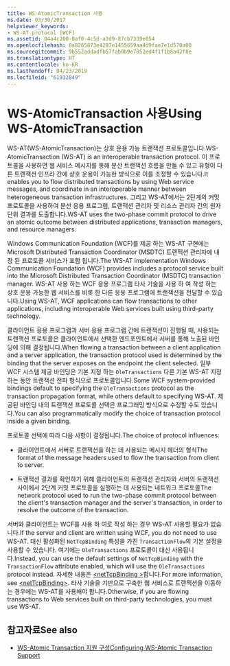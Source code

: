 ```yaml
---
title: WS-AtomicTransaction 사용
ms.date: 03/30/2017
helpviewer_keywords:
- WS-AT protocol [WCF]
ms.assetid: 04a4c200-0af0-4c5d-a3d9-87cb7339e054
ms.openlocfilehash: 8a8265873e4287e1455659aa4d9fae7e1d570a00
ms.sourcegitcommit: 9b552addadfb57fab0b9e7852ed4f1f1b8a42f8e
ms.translationtype: HT
ms.contentlocale: ko-KR
ms.lasthandoff: 04/23/2019
ms.locfileid: "61932849"
---
```

# <a name="using-ws-atomictransaction"></a><span data-ttu-id="ca2d2-102">WS-AtomicTransaction 사용</span><span class="sxs-lookup"><span data-stu-id="ca2d2-102">Using WS-AtomicTransaction</span></span>
<span data-ttu-id="ca2d2-103">WS-AT(WS-AtomicTransaction)는 상호 운용 가능 트랜잭션 프로토콜입니다.</span><span class="sxs-lookup"><span data-stu-id="ca2d2-103">WS-AtomicTransaction (WS-AT) is an interoperable transaction protocol.</span></span> <span data-ttu-id="ca2d2-104">이 프로토콜을 사용하면 웹 서비스 메시지를 통해 분산 트랜잭션 흐름을 만들 수 있고 유형이 다른 트랜잭션 인프라 간에 상호 운용이 가능한 방식으로 이를 조정할 수 있습니다.</span><span class="sxs-lookup"><span data-stu-id="ca2d2-104">It enables you to flow distributed transactions by using Web service messages, and coordinate in an interoperable manner between heterogeneous transaction infrastructures.</span></span> <span data-ttu-id="ca2d2-105">그리고 WS-AT에서는 2단계의 커밋 프로토콜을 사용하여 분산 응용 프로그램, 트랜잭션 관리자 및 리소스 관리자 간의 원자 단위 결과를 도출합니다.</span><span class="sxs-lookup"><span data-stu-id="ca2d2-105">WS-AT uses the two-phase commit protocol to drive an atomic outcome between distributed applications, transaction managers, and resource managers.</span></span>  
  
 <span data-ttu-id="ca2d2-106">Windows Communication Foundation (WCF)를 제공 하는 WS-AT 구현에는 Microsoft Distributed Transaction Coordinator (MSDTC) 트랜잭션 관리자에 내장 된 프로토콜 서비스가 포함 됩니다.</span><span class="sxs-lookup"><span data-stu-id="ca2d2-106">The WS-AT implementation Windows Communication Foundation (WCF) provides includes a protocol service built into the Microsoft Distributed Transaction Coordinator (MSDTC) transaction manager.</span></span> <span data-ttu-id="ca2d2-107">WS-AT 사용 하는 WCF 응용 프로그램 타사 기술을 사용 하 여 작성 하는 상호 운용 가능한 웹 서비스를 비롯 한 다른 응용 프로그램에 트랜잭션을 전달할 수 있습니다.</span><span class="sxs-lookup"><span data-stu-id="ca2d2-107">Using WS-AT, WCF applications can flow transactions to other applications, including interoperable Web services built using third-party technology.</span></span>  
  
 <span data-ttu-id="ca2d2-108">클라이언트 응용 프로그램과 서버 응용 프로그램 간에 트랜잭션이 진행될 때, 사용되는 트랜잭션 프로토콜은 클라이언트에서 선택한 엔드포인트에서 서버를 통해 노출된 바인딩에 의해 결정됩니다.</span><span class="sxs-lookup"><span data-stu-id="ca2d2-108">When flowing a transaction between a client application and a server application, the transaction protocol used is determined by the binding that the server exposes on the endpoint the client selected.</span></span> <span data-ttu-id="ca2d2-109">일부 WCF 시스템 제공 바인딩은 기본 지정 하는 `OleTransactions` 다른 기본 WS-AT 지정 하는 동안 트랜잭션 전파 형식으로 프로토콜입니다.</span><span class="sxs-lookup"><span data-stu-id="ca2d2-109">Some WCF system-provided bindings default to specifying the `OleTransactions` protocol as the transaction propagation format, while others default to specifying WS-AT.</span></span> <span data-ttu-id="ca2d2-110">제공된 바인딩 내의 트랜잭션 프로토콜 선택은 프로그래밍 방식으로 수정할 수도 있습니다.</span><span class="sxs-lookup"><span data-stu-id="ca2d2-110">You can also programmatically modify the choice of transaction protocol inside a given binding.</span></span>  
  
 <span data-ttu-id="ca2d2-111">프로토콜 선택에 따라 다음 사항이 결정됩니다.</span><span class="sxs-lookup"><span data-stu-id="ca2d2-111">The choice of protocol influences:</span></span>  
  
- <span data-ttu-id="ca2d2-112">클라이언트에서 서버로 트랜잭션을 하는 데 사용되는 메시지 헤더의 형식</span><span class="sxs-lookup"><span data-stu-id="ca2d2-112">The format of the message headers used to flow the transaction from client to server.</span></span>  
  
- <span data-ttu-id="ca2d2-113">트랜잭션 결과를 확인하기 위해 클라이언트의 트랜잭션 관리자와 서버의 트랜잭션 사이에서 2단계 커밋 프로토콜을 실행하는 데 사용되는 네트워크 프로토콜</span><span class="sxs-lookup"><span data-stu-id="ca2d2-113">The network protocol used to run the two-phase commit protocol between the client's transaction manager and the server's transaction, in order to resolve the outcome of the transaction.</span></span>  
  
 <span data-ttu-id="ca2d2-114">서버와 클라이언트는 WCF를 사용 하 여로 작성 하는 경우 WS-AT 사용할 필요가 없습니다.</span><span class="sxs-lookup"><span data-stu-id="ca2d2-114">If the server and client are written using WCF, you do not need to use WS-AT.</span></span> <span data-ttu-id="ca2d2-115">대신 활성화된 `NetTcpBinding` 특성을 가진 `TransactionFlow`의 기본 설정을 사용할 수 있습니다. 여기에는 `OleTransactions` 프로토콜이 대신 사용됩니다.</span><span class="sxs-lookup"><span data-stu-id="ca2d2-115">Instead, you can use the default settings of `NetTcpBinding` with the `TransactionFlow` attribute enabled, which will use the `OleTransactions` protocol instead.</span></span> <span data-ttu-id="ca2d2-116">자세한 내용은 [ \<netTcpBinding >](../../../../docs/framework/configure-apps/file-schema/wcf/nettcpbinding.md)합니다.</span><span class="sxs-lookup"><span data-stu-id="ca2d2-116">For more information, see [\<netTcpBinding>](../../../../docs/framework/configure-apps/file-schema/wcf/nettcpbinding.md).</span></span> <span data-ttu-id="ca2d2-117">타사 기술을 기반으로 구축한 웹 서비스로 트랜잭션을 이동하는 경우에는 WS-AT를 사용해야 합니다.</span><span class="sxs-lookup"><span data-stu-id="ca2d2-117">Otherwise, if you are flowing transactions to Web services built on third-party technologies, you must use WS-AT.</span></span>  
  
## <a name="see-also"></a><span data-ttu-id="ca2d2-118">참고자료</span><span class="sxs-lookup"><span data-stu-id="ca2d2-118">See also</span></span>

- [<span data-ttu-id="ca2d2-119">WS-Atomic Transaction 지원 구성</span><span class="sxs-lookup"><span data-stu-id="ca2d2-119">Configuring WS-Atomic Transaction Support</span></span>](../../../../docs/framework/wcf/feature-details/configuring-ws-atomic-transaction-support.md)
